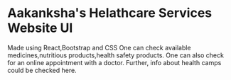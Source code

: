 # Aakanksha's Helathcare Services Website UI
Made using React,Bootstrap and CSS
One can check available medicines,nutritious products,health safety products.
One can also check for an online appointment with a doctor.
Further, info about health camps could be checked here.

